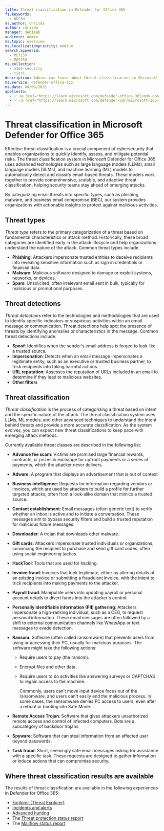```yaml
---
title: Threat classification in Defender for Office 365
f1.keywords:
  - NOCSH
ms.author: chrisda
author: chrisda
manager: deniseb
audience: Admin
ms.topic: overview
ms.localizationpriority: medium
search.appverid:
  - MET150
  - MOE150
ms.collection:
  - m365-security
  - tier1
description: Admins can learn about threat classification in Microsoft Defender for Office 365.
ms.service: defender-office-365
ms.date: 04/08/2025
appliesto:
  - ✅ <a href="https://learn.microsoft.com/defender-office-365/mdo-about#defender-for-office-365-plan-1-vs-plan-2-cheat-sheet" target="_blank">Microsoft Defender for Office 365 Plan 1 and Plan 2</a>
  - ✅ <a href="https://learn.microsoft.com/defender-xdr/microsoft-365-defender" target="_blank">Microsoft Defender XDR</a>
---
```


# Threat classification in Microsoft Defender for Office 365

Effective threat classification is a crucial component of cybersecurity that enables organizations to quickly identify, assess, and mitigate potential risks. The threat classification system in Microsoft Defender for Office 365 uses advanced technologies such as large language models (LLMs), small language models (SLMs), and machine learning (ML) models to automatically detect and classify email-based threats. These models work together to provide comprehensive, scalable, and adaptive threat classification, helping security teams stay ahead of emerging attacks.

By categorizing email threats into specific types, such as phishing, malware, and business email compromise (BEC), our system provides organizations with actionable insights to protect against malicious activities.

## Threat types

_Threat type_ refers to the primary categorization of a threat based on fundamental characteristics or attack method. Historically, these broad categories are identified early in the attack lifecycle and help organizations understand the nature of the attack. Common threat types include:

- **Phishing**: Attackers impersonate trusted entities to deceive recipients into revealing sensitive information such as sign in credentials or financial data.
- **Malware**: Malicious software designed to damage or exploit systems, networks, or devices.
- **Spam**: Unsolicited, often irrelevant email sent in bulk, typically for malicious or promotional purposes.

## Threat detections

_Threat detections_ refer to the technologies and methodologies that are used to identify specific indicators or suspicious activities within an email message or communication. Threat detections help spot the presence of threats by identifying anomalies or characteristics in the message. Common threat detections include:

- **Spoof**: Identifies when the sender's email address is forged to look like a trusted source.
- **Impersonation**: Detects when an email message impersonates a legitimate entity, such as an executive or trusted business partner, to trick recipients into taking harmful actions.
- **URL reputation**: Assesses the reputation of URLs included in an email to determine if they lead to malicious websites.
- **Other filters**

## Threat classification

_Threat classification_ is the process of categorizing a threat based on intent and the specific nature of the attack. The threat classification system uses LLMs, ML models, and other advanced techniques to understand the intent behind threats and provide a more accurate classification. As the system evolves, you can expect new threat classifications to keep pace with emerging attack methods.

Currently available threat classes are described in the following list:

- **Advance fee scam**: Victims are promised large financial rewards, contracts, or prizes in exchange for upfront payments or a series of payments, which the attacker never delivers.

- **Adware**: A program that displays an advertisement that is out of context

- **Business intelligence**: Requests for information regarding vendors or invoices, which are used by attackers to build a profile for further targeted attacks, often from a look-alike domain that mimics a trusted source.

- **Contact establishment**: Email messages (often generic text) to verify whether an inbox is active and to initiate a conversation. These messages aim to bypass security filters and build a trusted reputation for malicious future messages.

- **Downloader**: A trojan that downloads other malware.

- **Gift cards**: Attackers impersonate trusted individuals or organizations, convincing the recipient to purchase and send gift card codes, often using social engineering tactics.

- **HackTool**: Tools that are used for hacking.

- **Invoice fraud**: Invoices that look legitimate, either by altering details of an existing invoice or submitting a fraudulent invoice, with the intent to trick recipients into making payments to the attacker.

- **Payroll fraud**: Manipulate users into updating payroll or personal account details to divert funds into the attacker's control.

- **Personally identifiable information (PII) gathering**: Attackers impersonate a high-ranking individual, such as a CEO, to request personal information. These email messages are often followed by a shift to external communication channels like WhatsApp or text messages to evade detection.

- **Ransom**: Software (often called ransomware) that prevents users from using or accessing their PC, usually for malicious purposes. The software might take the following actions:
  - Require users to pay (the ransom).
  - Encrypt files and other data.
  - Require users to do activities like answering surveys or CAPTCHAS to regain access to the machine.

    Commonly, users can't move input device focus out of the ransomware, and users can't easily end the malicious process. In some cases, the ransomware denies PC access to users, even after a reboot or booting into Safe Mode.

- **Remote Access Trojan**: Software that gives attackers unauthorized remote access and control of infected computers. Bots are a subcategory of backdoor trojans.

- **Spyware**: Software that can steal information from an affected user beyond passwords.

- **Task fraud**: Short, seemingly safe email messages asking for assistance with a specific task. These requests are designed to gather information or induce actions that can compromise security.

<!--- - **Callback phishing**: Attackers use phone calls or other communication channels to manipulate individuals into revealing sensitive information or doing actions that compromise security.
- **Credential phishing**: Attackers attempt to steal usernames and passwords by tricking individuals into entering their credentials on a fraudulent website or through manipulative email prompts.
- **Extortion**: The attacker threatens to release sensitive information, compromise systems, or take malicious actions unless a ransom is paid. This type of attack typically involves psychological manipulation to coerce the victim into compliance.
- **Social OAuth phishing**: Attackers use single sign-on (SSO) or OAuth services to deceive users into providing their sign in credentials, gaining unauthorized access to personal accounts.
--->

## Where threat classification results are available

The results of threat classification are available in the following experiences in Defender for Office 365:

- [Explorer (Threat Explorer)](threat-explorer-real-time-detections-about.md)
- [Incidents and alerts](mdo-sec-ops-manage-incidents-and-alerts.md)
- [Advanced hunting](/defender-xdr/advanced-hunting-overview)
- The [Threat protection status report](reports-email-security.md#view-data-by-email--phish-and-chart-breakdown-by-threat-classification-defender-for-office-365)
- The [Mailflow status report](reports-email-security.md#mailflow-view-for-the-mailflow-status-report)
